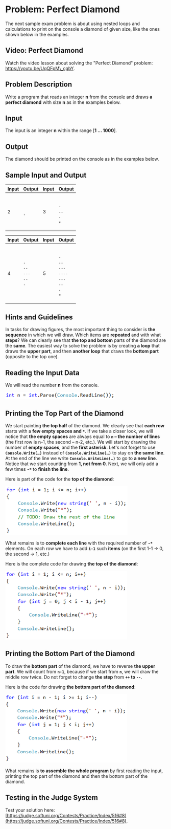 # Problem: Perfect Diamond

The next sample exam problem is about using nested loops and calculations to print on the console a diamond of given size, like the ones shown below in the examples.

## Video: Perfect Diamond

Watch the video lesson about solving the "Perfect Diamond" problem: https://youtu.be/UqQFpM\_cgbY.

## Problem Description

Write a program that reads an integer **n** from the console and draws **a perfect diamond** with size **n** as in the examples below.

## Input

The input is an integer **n** within the range \[**1 … 1000**].

## Output

The diamond should be printed on the console as in the examples below.

## Sample Input and Output

| Input | Output                                                          | Input | Output                                                                                                                |
| ----- | --------------------------------------------------------------- | ----- | --------------------------------------------------------------------------------------------------------------------- |
| 2     | <p> <code>*</code> <br><code>*-*</code><br> <code>*</code> </p> | 3     | <p>  <code>*</code>  <br> <code>*-*</code> <br><code>*-*-*</code><br> <code>*-*</code> <br>  <code>*</code>  <br></p> |

| Input | Output                                                                                                                                                                          | Input | Output                                                                                                                                                                                                                                            |
| ----- | ------------------------------------------------------------------------------------------------------------------------------------------------------------------------------- | ----- | ------------------------------------------------------------------------------------------------------------------------------------------------------------------------------------------------------------------------------------------------- |
| 4     | <p>   <code>*</code>   <br>  <code>*-*</code>  <br> <code>*-*-*</code> <br><code>*-*-*-*</code><br> <code>*-*-*</code> <br>  <code>*-*</code>  <br>   <code>*</code>   <br></p> | 5     | <p>    <code>*</code>    <br>   <code>*-*</code>   <br>  <code>*-*-*</code>  <br> <code>*-*-*-*</code> <br><code>*-*-*-*-*</code><br> <code>*-*-*-*</code> <br>  <code>*-*-*</code>  <br>   <code>*-*</code>   <br>    <code>*</code>    <br></p> |

## Hints and Guidelines

In tasks for drawing figures, the most important thing to consider is **the sequence** in which we will draw. Which items are **repeated** and with what **steps**? We can clearly see that **the top and bottom** parts of the diamond are the **same**. The easiest way to solve the problem is by creating **a loop** that draws the **upper part**, and then **another loop** that draws the **bottom part** (opposite to the top one).

## Reading the Input Data

We will read the number **n** from the console.

![](../../assets/chapter-8-1-images/09.Perfect-diamond-01.png)

## Printing the Top Part of the Diamond

We start painting **the top half** of the diamond. We clearly see that **each row** starts with a **few empty spaces and `*`**. If we take a closer look, we will notice that **the empty spaces** are always equal to **`n` – the number of lines** (the first row is n-1, the second – n-2, etc.). We will start by drawing the number of **empty spaces**, and the **first asterisk**. Let's not forget to use **`Console.Write(…)`** instead of **`Console.WriteLine(…)`** to stay on **the same line**. At the end of the line we write **`Console.WriteLine(…)`** to go to **a new line**. Notice that we start counting from **1, not from 0**. Next, we will only add a few times **`-*`** to **finish the line**.

Here is part of the code for the **top of the diamond**:

![](../../assets/chapter-8-1-images/09.Perfect-diamond-02.png)

What remains is to **complete each line** with the required number of **`-*`** elements. On each row we have to add **`i-1`** such **items** (on the first 1-1 -> 0, the second -> 1, etc.)

Here is the complete code for drawing **the top of the diamond**:

![](../../assets/chapter-8-1-images/09.Perfect-diamond-03.png)

## Printing the Bottom Part of the Diamond

To draw the **bottom part** of the diamond, we have to reverse **the upper part**. We will count from **`n-1`**, because if we start from **`n`**, we will draw the middle row twice. Do not forget to change **the step** from **`++` to `--`**.

Here is the code for drawing **the bottom part of the diamond**:

![](../../assets/chapter-8-1-images/09.Perfect-diamond-04.png)

What remains is **to assemble the whole program** by first reading the input, printing the top part of the diamond and then the bottom part of the diamond.

## Testing in the Judge System

Test your solution here: [https://judge.softuni.org/Contests/Practice/Index/516#8](https://judge.softuni.org/Contests/Practice/Index/516#8).
